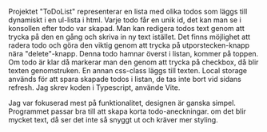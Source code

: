 Projektet "ToDoList" representerar en lista med olika todos som läggs till dynamiskt i en ul-lista i html. 
Varje todo får en unik id, det kan man se i konsollen efter todo var skapad.
Man kan redigera todos text genom att trycka på den en gång och skriva in ny text istället.
Det finns möjlighet att radera todo och göra den viktig genom att trycka på utporstecken-knapp nära "delete"-knapp. Denna todo hamnar överst i listan, kommer på toppen.
Om todo är klar då markerar man den genom att trycka på checkbox, då blir texten genomstruken. En annan css-class läggs till texten.
Local storage används för att spara skapade todos i listan, de tas inte bort vid sidans refresh.
Jag skrev koden i Typescript, använde Vite.

Jag var fokuserad mest på funktionalitet, designen är ganska simpel. Programmet passar bra till att skapa korta todo-aneckningar.
om det blir mycket text, då ser det inte så snyggt ut och kräver mer styling.
